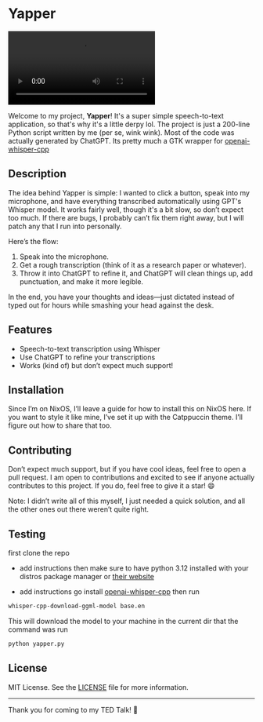 # Yapper

![Demo Vid](assets/demo.mp4)

Welcome to my project, **Yapper**! It's a super simple speech-to-text application, so that's why it's a little derpy lol. The project is just a 200-line Python script written by me (per se, wink wink). Most of the code was actually generated by ChatGPT. Its pretty much a GTK wrapper for [openai-whisper-cpp](https://github.com/ggerganov/whisper.cpp)

## Description

The idea behind Yapper is simple: I wanted to click a button, speak into my microphone, and have everything transcribed automatically using GPT's Whisper model. It works fairly well, though it's a bit slow, so don’t expect too much. If there are bugs, I probably can’t fix them right away, but I will patch any that I run into personally. 

Here’s the flow:
1. Speak into the microphone.
2. Get a rough transcription (think of it as a research paper or whatever).
3. Throw it into ChatGPT to refine it, and ChatGPT will clean things up, add punctuation, and make it more legible.

In the end, you have your thoughts and ideas—just dictated instead of typed out for hours while smashing your head against the desk.

## Features

- Speech-to-text transcription using Whisper
- Use ChatGPT to refine your transcriptions
- Works (kind of) but don’t expect much support!

## Installation

Since I’m on NixOS, I’ll leave a guide for how to install this on NixOS here. If you want to style it like mine, I’ve set it up with the Catppuccin theme. I’ll figure out how to share that too.

## Contributing

Don’t expect much support, but if you have cool ideas, feel free to open a pull request. I am open to contributions and excited to see if anyone actually contributes to this project. If you do, feel free to give it a star! 😄

Note: I didn’t write all of this myself, I just needed a quick solution, and all the other ones out there weren’t quite right.

## Testing
first clone the repo
- add instructions
then make sure to have python 3.12 installed with your distros package manager or [their website](https://www.python.org/downloads/release/python-3120/)

- add instructions
go install [openai-whisper-cpp](https://github.com/ggerganov/whisper.cpp) then run
```bash
whisper-cpp-download-ggml-model base.en
```
This will download the model to your machine in the current dir that the command was run
```bash
python yapper.py
```
## License

MIT License. See the [LICENSE](LICENSE) file for more information.

---

Thank you for coming to my TED Talk! 🎤
